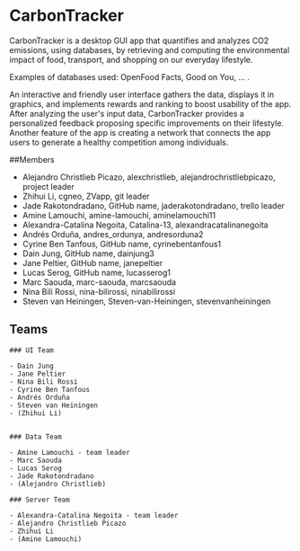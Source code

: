 # CarbonTracker

CarbonTracker is a desktop GUI app that quantifies and analyzes CO2 emissions, using databases, by retrieving and computing the environmental impact
of food, transport, and shopping on our everyday lifestyle.

Examples of databases used: OpenFood Facts, Good on You, ... .

An interactive and friendly user interface gathers the data, displays it in graphics, and implements rewards and ranking to boost usability of the app.
After analyzing the user's input data, CarbonTracker provides a personalized feedback proposing specific improvements on their lifestyle.
Another feature of the app is creating a network that connects the app users to generate a healthy competition among individuals.

##Members

- Alejandro Christlieb Picazo, alexchristlieb, alejandrochristliebpicazo, project leader
- Zhihui Li, cgneo, ZVapp, git leader
- Jade Rakotondradano, GitHub name, jaderakotondradano, trello leader
- Amine Lamouchi, amine-lamouchi, aminelamouchi11
- Alexandra-Catalina Negoita, Catalina-13, alexandracatalinanegoita
- Andrés Orduña, andres_ordunya, andresorduna2
- Cyrine Ben Tanfous, GitHub name, cyrinebentanfous1
- Dain Jung, GitHub name, dainjung3
- Jane Peltier, GitHub name, janepeltier
- Lucas Serog, GitHub name, lucasserog1
- Marc Saouda, marc-saouda, marcsaouda
- Nina Bili Rossi, nina-bilirossi, ninabilirossi
- Steven van Heiningen, Steven-van-Heiningen, stevenvanheiningen

## Teams

    ### UI Team

    - Dain Jung
    - Jane Peltier
    - Nina Bili Rossi
    - Cyrine Ben Tanfous
    - Andrés Orduña
    - Steven van Heiningen
    - (Zhihui Li)


    ### Data Team

    - Amine Lamouchi - team leader
    - Marc Saouda
    - Lucas Serog
    - Jade Rakotondradano
    - (Alejandro Christlieb)

    ### Server Team

    - Alexandra-Catalina Negoita - team leader
    - Alejandro Christlieb Picazo
    - Zhihui Li
    - (Amine Lamouchi)
